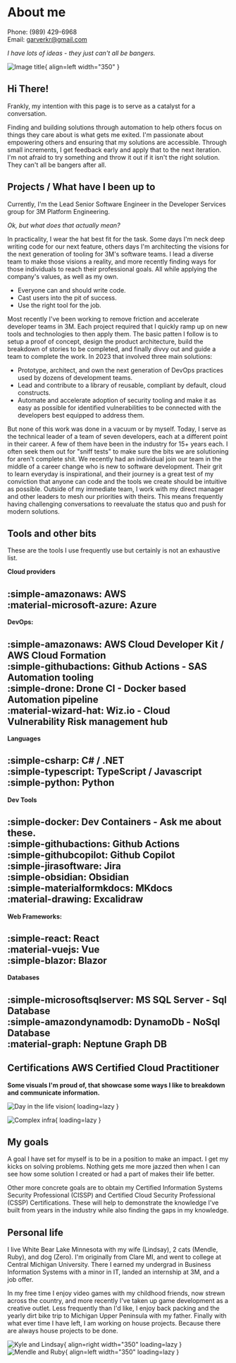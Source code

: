 # About me

Phone: (989) 429-6968  
Email: garverkr@gmail.com

*I have lots of ideas - they just can't all be bangers.*

![Image title](./assets/me.webp){ align=left width="350" }

## Hi There!

Frankly, my intention with this page is to serve as a catalyst for a conversation.

Finding and building solutions through automation to help others focus on things they care about is what gets me exited. I'm passionate about empowering others and ensuring that my solutions are accessible. Through small increments, I get feedback early and apply that to the next iteration.  I'm not afraid to try something and throw it out if it isn't the right solution.  They can't all be bangers after all.

## Projects / What have I been up to

Currently, I'm the Lead Senior Software Engineer in the Developer Services group for 3M Platform Engineering.  

*Ok, but what does that actually mean?*

In practicality, I wear the hat best fit for the task. Some days I'm neck deep writing code for our next feature, others days I'm architecting the visions for the next generation of tooling for 3M's software teams.  I lead a diverse team to make those visions a reality, and more recently finding ways for those individuals to reach their professional goals.  All while applying the company's values, as well as my own.  

- Everyone can and should write code.
- Cast users into the pit of success.
- Use the right tool for the job.

Most recently I've been working to remove friction and accelerate developer teams in 3M.  Each project required that I quickly ramp up on new tools and technologies to then apply them.  The basic patten I follow is to setup a proof of concept, design the product architecture, build the breakdown of stories to be completed, and finally divvy out and guide a team to complete the work.  In 2023 that involved three main solutions:  

- Prototype, architect, and own the next generation of DevOps practices used by dozens of development teams. 
- Lead and contribute to a library of reusable, compliant by default, cloud constructs. 
- Automate and accelerate adoption of security tooling and make it as easy as possible for identified vulnerabilities to be connected with the developers best equipped to address them.

But none of this work was done in a vacuum or by myself.  Today, I serve as the technical leader of a team of seven developers, each at a different point in their career.  A few of them have been in the industry for 15+ years each.  I often seek them out for "sniff tests" to make sure the bits we are solutioning for aren't complete shit. We recently had an individual join our team in the middle of a career change who is new to software development. Their grit to learn everyday is inspirational, and their journey is a great test of my conviction that anyone can code and the tools we create should be intuitive as possible. Outside of my immediate team, I work with my direct manager and other leaders to mesh our priorities with theirs. This means frequently having challenging conversations to reevaluate the status quo and push for modern solutions.

## Tools and other bits
These are the tools I use frequently use but certainly is not an exhaustive list. 

**Cloud providers**

:simple-amazonaws: AWS  
:material-microsoft-azure: Azure
---

**DevOps:**

:simple-amazonaws: AWS Cloud Developer Kit / AWS Cloud Formation  
:simple-githubactions: Github Actions - SAS Automation tooling  
:simple-drone: Drone CI - Docker based Automation pipeline  
:material-wizard-hat: Wiz.io - Cloud Vulnerability Risk management hub 
---

**Languages**

:simple-csharp: C# / .NET  
:simple-typescript: TypeScript / Javascript  
:simple-python: Python
---

**Dev Tools**

:simple-docker: Dev Containers - Ask me about these.  
:simple-githubactions: Github Actions  
:simple-githubcopilot: Github Copilot  
:simple-jirasoftware: Jira  
:simple-obsidian: Obsidian  
:simple-materialformkdocs: MKdocs  
:material-drawing: Excalidraw
---

**Web Frameworks:**

:simple-react: React   
:material-vuejs: Vue  
:simple-blazor: Blazor
---

**Databases**

:simple-microsoftsqlserver: MS SQL Server - Sql Database  
:simple-amazondynamodb: DynamoDb - NoSql Database  
:material-graph: Neptune Graph DB
---

**Certifications**
AWS Certified Cloud Practitioner
---

**Some visuals I'm proud of, that showcase some ways I like to breakdown and communicate information.**

![Day in the life vision](./assets/Falcon2LifeOfDeveloper.png){ loading=lazy }

![Complex infra](./assets/Falcon2PipeAuthInfra.png){ loading=lazy }


## My goals

A goal I have set for myself is to be in a position to make an impact. I get my kicks on solving problems. Nothing gets me more jazzed then when I can see how some solution I created or had a part of makes their life better. 

Other more concrete goals are to obtain my Certified Information Systems Security Professional (CISSP) and Certified Cloud Security Professional (CSSP) Certifications. These will help to demonstrate the knowledge I've built from years in the industry while also finding the gaps in my knowledge.  

## Personal life

I live White Bear Lake Minnesota with my wife (Lindsay), 2 cats (Mendle, Ruby), and dog (Zero). I'm originally from Clare MI, and went to college at Central Michigan University. There I earned my undergrad in Business Information Systems with a minor in IT, landed an internship at 3M, and a job offer. 

In my free time I enjoy video games with my childhood friends, now strewn across the country, and more recently I've taken up game development as a creative outlet.  Less frequently than I'd like, I enjoy back packing and the yearly dirt bike trip to Michigan Upper Peninsula with my father.  Finally with what ever time I have left, I am working on house projects.  Because there are always house projects to be done. 

![Kyle and Lindsay](./assets/LindsayKyleIsleRoyal.png){ align=right width="350" loading=lazy }
![Mendle and Ruby](./assets/MendleRuby.png){ align=left width="350" loading=lazy }
